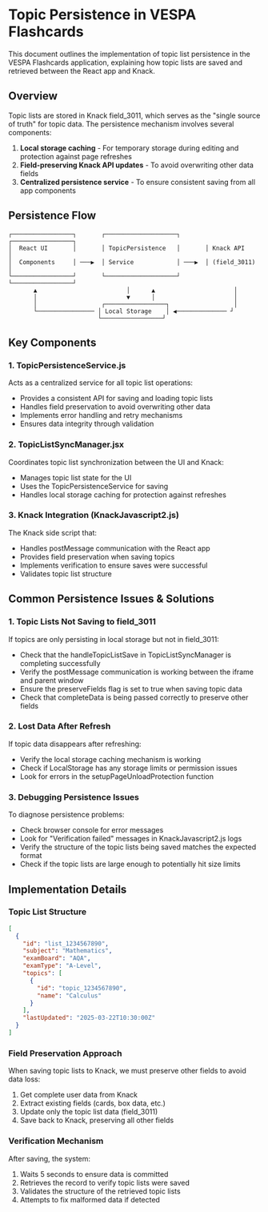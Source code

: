 # Topic Persistence in VESPA Flashcards

This document outlines the implementation of topic list persistence in the VESPA Flashcards application, explaining how topic lists are saved and retrieved between the React app and Knack.

## Overview

Topic lists are stored in Knack field_3011, which serves as the "single source of truth" for topic data. The persistence mechanism involves several components:

1. **Local storage caching** - For temporary storage during editing and protection against page refreshes
2. **Field-preserving Knack API updates** - To avoid overwriting other data fields
3. **Centralized persistence service** - To ensure consistent saving from all app components

## Persistence Flow

```
┌─────────────────┐       ┌────────────────────┐       ┌─────────────────┐
│  React UI       │       │ TopicPersistence   │       │ Knack API       │
│  Components     │ ───▶  │ Service            │ ───▶  │ (field_3011)    │
└─────────────────┘       └────────────────────┘       └─────────────────┘
       ▲                         │      ▲                      │
       │                         ▼      │                      │
       │                  ┌─────────────────┐                  │
       └──────────────── │ Local Storage    │ ◀────────────── ┘
                         └─────────────────┘
```

## Key Components

### 1. TopicPersistenceService.js

Acts as a centralized service for all topic list operations:

- Provides a consistent API for saving and loading topic lists
- Handles field preservation to avoid overwriting other data
- Implements error handling and retry mechanisms
- Ensures data integrity through validation

### 2. TopicListSyncManager.jsx

Coordinates topic list synchronization between the UI and Knack:

- Manages topic list state for the UI
- Uses the TopicPersistenceService for saving
- Handles local storage caching for protection against refreshes

### 3. Knack Integration (KnackJavascript2.js)

The Knack side script that:

- Handles postMessage communication with the React app
- Provides field preservation when saving topics
- Implements verification to ensure saves were successful
- Validates topic list structure

## Common Persistence Issues & Solutions

### 1. Topic Lists Not Saving to field_3011

If topics are only persisting in local storage but not in field_3011:

- Check that the handleTopicListSave in TopicListSyncManager is completing successfully
- Verify the postMessage communication is working between the iframe and parent window
- Ensure the preserveFields flag is set to true when saving topic data
- Check that completeData is being passed correctly to preserve other fields

### 2. Lost Data After Refresh

If topic data disappears after refreshing:

- Verify the local storage caching mechanism is working
- Check if LocalStorage has any storage limits or permission issues
- Look for errors in the setupPageUnloadProtection function

### 3. Debugging Persistence Issues

To diagnose persistence problems:

- Check browser console for error messages
- Look for "Verification failed" messages in KnackJavascript2.js logs
- Verify the structure of the topic lists being saved matches the expected format
- Check if the topic lists are large enough to potentially hit size limits

## Implementation Details

### Topic List Structure

```json
[
  {
    "id": "list_1234567890",
    "subject": "Mathematics",
    "examBoard": "AQA",
    "examType": "A-Level",
    "topics": [
      {
        "id": "topic_1234567890",
        "name": "Calculus"
      }
    ],
    "lastUpdated": "2025-03-22T10:30:00Z"
  }
]
```

### Field Preservation Approach

When saving topic lists to Knack, we must preserve other fields to avoid data loss:

1. Get complete user data from Knack
2. Extract existing fields (cards, box data, etc.)
3. Update only the topic list data (field_3011)
4. Save back to Knack, preserving all other fields

### Verification Mechanism

After saving, the system:

1. Waits 5 seconds to ensure data is committed
2. Retrieves the record to verify topic lists were saved
3. Validates the structure of the retrieved topic lists
4. Attempts to fix malformed data if detected
